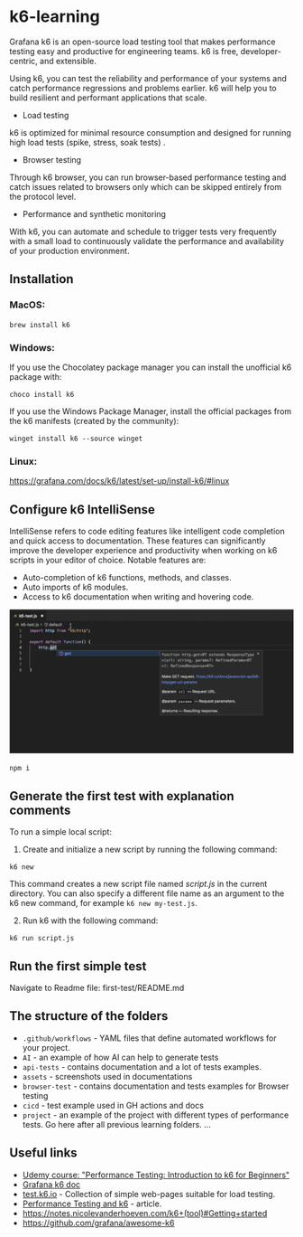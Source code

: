 # k6-learning

Grafana k6 is an open-source load testing tool that makes performance testing easy and productive for engineering teams. k6 is free, developer-centric, and extensible.

Using k6, you can test the reliability and performance of your systems and catch performance regressions and problems earlier. k6 will help you to build resilient and performant applications that scale.

- Load testing

k6 is optimized for minimal resource consumption and designed for running high load tests (spike, stress, soak tests) .

- Browser testing

Through k6 browser, you can run browser-based performance testing and catch issues related to browsers only which can be skipped entirely from the protocol level.

- Performance and synthetic monitoring

With k6, you can automate and schedule to trigger tests very frequently with a small load to continuously validate the performance and availability of your production environment.

## Installation

### MacOS:
```
brew install k6
```

### Windows:

If you use the Chocolatey package manager you can install the unofficial k6 package with:
```
choco install k6
```

If you use the Windows Package Manager, install the official packages from the k6 manifests (created by the community):
```
winget install k6 --source winget
```

### Linux:
https://grafana.com/docs/k6/latest/set-up/install-k6/#linux 

## Configure k6 IntelliSense

IntelliSense refers to code editing features like intelligent code completion and quick access to documentation. These features can significantly improve the developer experience and productivity when working on k6 scripts in your editor of choice. Notable features are:

- Auto-completion of k6 functions, methods, and classes.
- Auto imports of k6 modules.
- Access to k6 documentation when writing and hovering code.

![IntelliSense example](/assets/IntelliSense.png)

```
npm i
```

## Generate the first test with explanation comments

To run a simple local script:

1. Create and initialize a new script by running the following command:
```
k6 new
```
This command creates a new script file named *script.js* in the current directory. You can also specify a different file name as an argument to the k6 new command, for example `k6 new my-test.js`.

2. Run k6 with the following command:
```
k6 run script.js
```

## Run the first simple test

Navigate to Readme file: first-test/README.md

## The structure of the folders

- `.github/workflows` - YAML files that define automated workflows for your project.
- `AI` - an example of how AI can help to generate tests
- `api-tests` - contains documentation and a lot of tests examples.
- `assets` - screenshots used in documentations
- `browser-test` - contains documentation and tests examples for Browser testing
- `cicd` - test example used in GH actions and docs
- `project` - an example of the project with different types of performance tests. Go here after all previous learning folders.
...


## Useful links

- [Udemy course: "Performance Testing: Introduction to k6 for Beginners"](https://levi9.udemy.com/course/k6-load-testing-performance-testing/)
- [Grafana k6 doc](https://grafana.com/docs/k6/latest/)
- [test.k6.io](https://test.k6.io/) - Collection of simple web-pages suitable for load testing.
- [Performance Testing and k6](https://medium.com/hepsiburadatech/performance-testing-and-k6-f650287607aa) - article.
- https://notes.nicolevanderhoeven.com/k6+(tool)#Getting+started 
- https://github.com/grafana/awesome-k6 
